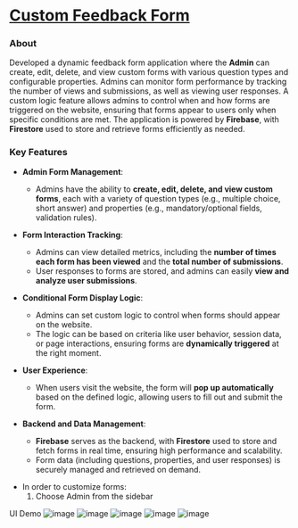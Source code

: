 # [Custom Feedback Form](https://custom-feedback-form.netlify.app/)

### About

Developed a dynamic feedback form application where the **Admin** can create, edit, delete, and view custom forms with various question types and configurable properties. Admins can monitor form performance by tracking the number of views and submissions, as well as viewing user responses. A custom logic feature allows admins to control when and how forms are triggered on the website, ensuring that forms appear to users only when specific conditions are met. The application is powered by **Firebase**, with **Firestore** used to store and retrieve forms efficiently as needed.


### Key Features

- **Admin Form Management**:
  - Admins have the ability to **create, edit, delete, and view custom forms**, each with a variety of question types (e.g., multiple choice, short answer) and properties (e.g., mandatory/optional fields, validation rules).
  
- **Form Interaction Tracking**:
  - Admins can view detailed metrics, including the **number of times each form has been viewed** and the **total number of submissions**.
  - User responses to forms are stored, and admins can easily **view and analyze user submissions**.

- **Conditional Form Display Logic**:
  - Admins can set custom logic to control when forms should appear on the website.
  - The logic can be based on criteria like user behavior, session data, or page interactions, ensuring forms are **dynamically triggered** at the right moment.

- **User Experience**:
  - When users visit the website, the form will **pop up automatically** based on the defined logic, allowing users to fill out and submit the form.

- **Backend and Data Management**:
  - **Firebase** serves as the backend, with **Firestore** used to store and fetch forms in real time, ensuring high performance and scalability.
  - Form data (including questions, properties, and user responses) is securely managed and retrieved on demand.

* In order to customize forms:
  1. Choose Admin from the sidebar


UI Demo
![image](https://github.com/user-attachments/assets/6e1fc4a4-ce24-4e95-a6f7-f4d2998f70be)
![image](https://github.com/user-attachments/assets/7d9eb932-7fa0-455a-af1a-b62baba36ae5)
![image](https://github.com/user-attachments/assets/9c3de6e9-a6b7-471d-8c83-44407ea12698)
![image](https://github.com/user-attachments/assets/eecee4f1-596f-4aaf-89a5-8948d2f12e49)
![image](https://github.com/user-attachments/assets/6946d685-17fd-402c-aca6-91c0c4ae5b4b)





